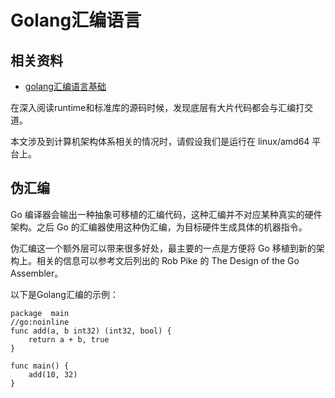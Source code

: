 # Golang汇编语言

## 相关资料

- [golang汇编语言基础](https://blog.csdn.net/u010853261/article/details/101060546)

在深入阅读runtime和标准库的源码时候，发现底层有大片代码都会与汇编打交道。


本文涉及到计算机架构体系相关的情况时，请假设我们是运行在 linux/amd64 平台上。

## 伪汇编

Go 编译器会输出一种抽象可移植的汇编代码，这种汇编并不对应某种真实的硬件架构。之后 Go 的汇编器使用这种伪汇编，为目标硬件生成具体的机器指令。

伪汇编这一个额外层可以带来很多好处，最主要的一点是方便将 Go 移植到新的架构上。相关的信息可以参考文后列出的 Rob Pike 的 The Design of the Go Assembler。

以下是Golang汇编的示例：
```gotemplate
package  main
//go:noinline
func add(a, b int32) (int32, bool) {
    return a + b, true
}

func main() {
    add(10, 32)
}
```

